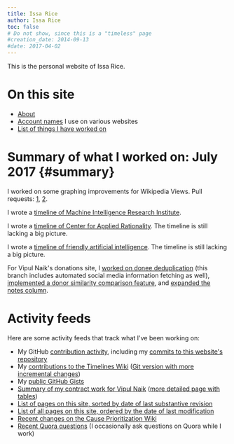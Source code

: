 ```yaml
---
title: Issa Rice
author: Issa Rice
toc: false
# Do not show, since this is a "timeless" page
#creation_date: 2014-09-13
#date: 2017-04-02
---
```


This is the personal website of Issa Rice.

# On this site

- [About](about)
- [Account names](account-names) I use on various websites
- [List of things I have worked on](work)

# Summary of what I worked on: July 2017 {#summary}

I worked on some graphing improvements for Wikipedia Views.
Pull requests: [1](https://github.com/vipulnaik/wikipediaviews/pull/18),
[2](https://github.com/vipulnaik/wikipediaviews/pull/19).

I wrote a [timeline of Machine Intelligence Research Institute](https://timelines.issarice.com/wiki/Timeline_of_Machine_Intelligence_Research_Institute).

I wrote a [timeline of Center for Applied Rationality](https://timelines.issarice.com/wiki/Timeline_of_Center_for_Applied_Rationality).
The timeline is still lacking a big picture.

I wrote a [timeline of friendly artificial intelligence](https://timelines.issarice.com/wiki/Timeline_of_friendly_artificial_intelligence).
The timeline is still lacking a big picture.

For Vipul Naik's donations site, I
[worked on donee deduplication](https://github.com/vipulnaik/donations/tree/donee-deduplication)
(this branch includes automated social media information fetching as well),
[implemented a donor similarity comparison feature](https://github.com/vipulnaik/donations/tree/donor-similarity),
and [expanded the notes column](https://github.com/vipulnaik/donations/tree/notes-col-expansion).

# Activity feeds

Here are some activity feeds that track what I've been working on:

- My GitHub [contribution activity](https://github.com/riceissa), including my
  [commits to this website's
  repository](https://github.com/riceissa/issarice.com/commits/master)
- My [contributions to the Timelines Wiki](https://timelines.issarice.com/wiki/Special:Contributions/Issa)
  ([Git version with more incremental changes](https://github.com/riceissa/issarice.com/commits/master/external/timelines.issarice.com))
- My [public GitHub Gists](https://gist.github.com/riceissa)
- [Summary of my contract work for Vipul
  Naik](https://github.com/vipulnaik/contractwork/blob/master/contributor-lists/issa-list.mediawiki)
  ([more detailed page with
  tables](https://contractwork.vipulnaik.com/worker.php?worker=Issa+Rice))
- [List of pages on this site, sorted by date of last substantive
  revision](_all_date)
- [List of all pages on this site, ordered by the date of last
  modification](_all)
- [Recent changes on the Cause Prioritization
  Wiki](https://causeprioritization.org/_activity)
- [Recent Quora questions](https://www.quora.com/profile/Issa-Rice/questions)
  (I occasionally ask questions on Quora while I work)

[email]: mailto:riceissa@gmail.com
